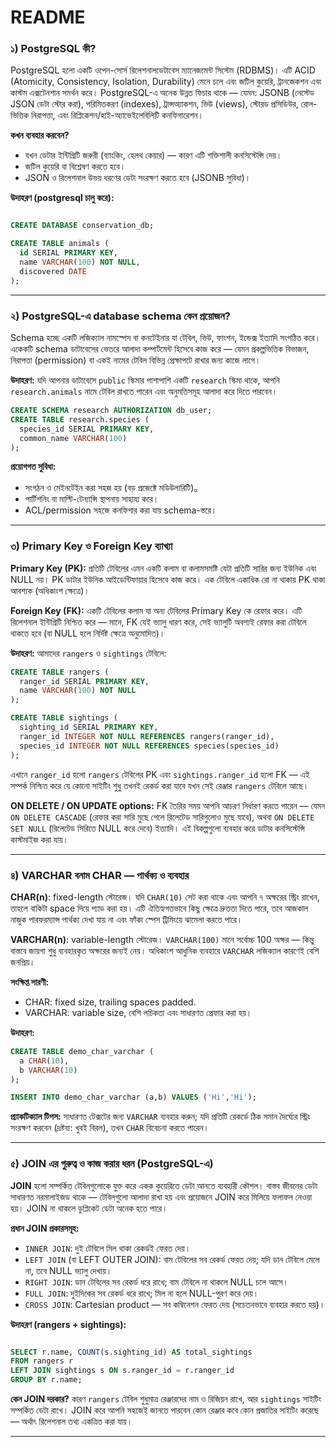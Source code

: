# README
### ১) PostgreSQL কী?
PostgreSQL হলো একটি ওপেন-সোর্স রিলেশনালডেটাবেস ম্যানেজমেন্ট সিস্টেম (RDBMS)। এটি ACID (Atomicity, Consistency, Isolation, Durability) মেনে চলে এবং জটিল কুয়েরি, ট্রানজেকশন এবং কাস্টম এক্সটেনশান সমর্থন করে। PostgreSQL-এ অনেক উন্নত ফিচার থাকে — যেমন: JSONB (নেস্টেড JSON ডেটা স্টোর করা), পরিমিতকরণ (indexes), ট্রান্সঅ্যাকশন, ভিউ (views), স্টোরড প্রসিডিউর, রোল-ভিত্তিক নিরাপত্তা, এবং রিপ্লিকেশন/হাই-অ্যাভেইলেবিলিটি কনফিগারেশন।

**কখন ব্যবহার করবেন?**
- যখন ডেটার ইন্টিগ্রিটি জরুরী (ব্যাংকিং, হেলথ কেয়ার) — কারণ এটি শক্তিশালী কনসিস্টেন্সি দেয়।
- জটিল কুয়েরি বা বিশ্লেষণ করতে হবে।
- JSON ও রিলেশনাল উভয় ধরণের ডেটা সংরক্ষণ করতে হবে (JSONB সুবিধা)।

**উদাহরণ (postgresql চালু করে):**
```sql

CREATE DATABASE conservation_db;

CREATE TABLE animals (
  id SERIAL PRIMARY KEY,
  name VARCHAR(100) NOT NULL,
  discovered DATE
);
```

---

### ২) PostgreSQL-এ database schema কেন প্রয়োজন?
Schema হচ্ছে একটি লজিক্যাল নামস্পেস বা কনটেইনার যা টেবিল, ভিউ, ফাংশন, ইন্ডেক্স ইত্যাদি সংগঠিত করে। একেকটি schema ডাটাবেসের ভেতরে আলাদা কম্পার্টমেন্ট হিসেবে কাজ করে — যেমন প্রকল্পভিত্তিক বিভাজন, নিরাপত্তা (permission) বা একই নামের টেবিল বিভিন্ন প্রেক্ষাপটে রাখার জন্য কাজে লাগে।

**উদাহরণ:** যদি আপনার ডাটাবেসে `public` স্কিমার পাশাপাশি একটি `research` স্কিমা থাকে, আপনি `research.animals` নামে টেবিল রাখতে পারেন এবং অনুমতিসমূহ আলাদা করে দিতে পারবেন।

```sql
CREATE SCHEMA research AUTHORIZATION db_user;
CREATE TABLE research.species (
  species_id SERIAL PRIMARY KEY,
  common_name VARCHAR(100)
);
```

**প্রয়োগগত সুবিধা:**
- সংগঠন ও মেইনটেইন করা সহজ হয় (বড় প্রজেক্টে মডিউলারিটি)。
- পার্টিশনিং বা মাল্টি-টেন্যান্সি স্থাপনায় সাহায্য করে।
- ACL/permission সহজে কনফিগার করা যায় schema-স্তরে।

---

### ৩) Primary Key ও Foreign Key ব্যাখ্যা
**Primary Key (PK):** প্রতিটি টেবিলের এমন একটি কলাম বা কলামসমষ্টি যেটা প্রতিটি সারির জন্য ইউনিক এবং NULL নয়। PK ডাটার ইউনিক আইডেন্টিফায়ার হিসেবে কাজ করে। এক টেবিলে একাধিক রো না থাকায় PK থাকা আবশ্যক (অধিকাংশ ক্ষেত্রে)।

**Foreign Key (FK):** একটি টেবিলের কলাম যা অন্য টেবিলের Primary Key কে রেফার করে। এটি রিলেশনাল ইন্টিগ্রিটি নিশ্চিত করে — মানে, FK যেই ভ্যালু ধারণ করে, সেই ভ্যালুটি অবশ্যই রেফার করা টেবিলে থাকতে হবে (বা NULL হলে নির্দিষ্ট ক্ষেত্রে অনুমোদিত)।

**উদাহরণ:** আমাদের `rangers` ও `sightings` টেবিলে:
```sql
CREATE TABLE rangers (
  ranger_id SERIAL PRIMARY KEY,
  name VARCHAR(100) NOT NULL
);

CREATE TABLE sightings (
  sighting_id SERIAL PRIMARY KEY,
  ranger_id INTEGER NOT NULL REFERENCES rangers(ranger_id),
  species_id INTEGER NOT NULL REFERENCES species(species_id)
);
```
এখানে `ranger_id` হলো `rangers` টেবিলের PK এবং `sightings.ranger_id` হলো FK — এই সম্পর্ক নিশ্চিত করে যে কোনো সাইটিং শুধু তখনই রেকর্ড করা যাবে যখন সেই রেঞ্জার `rangers` টেবিলে আছে।

**ON DELETE / ON UPDATE options:** FK তৈরির সময় আপনি আচরণ নির্ধারণ করতে পারেন — যেমন `ON DELETE CASCADE` (রেফার করা সারি মুছে গেলে রিলেটেড সারিগুলোও মুছে যাবে), অথবা `ON DELETE SET NULL` (রিলেটেড সিরিতে NULL করে দেবে) ইত্যাদি। এই বিকল্পগুলো ব্যবহার করে ডাটার কনসিস্টেন্সি কাস্টমাইজ করা যায়।

---

### ৪) VARCHAR বনাম CHAR — পার্থক্য ও ব্যবহার
**CHAR(n)**: fixed-length স্টোরেজ। যদি `CHAR(10)` সেট করা থাকে এবং আপনি ৭ অক্ষরের স্ট্রিং রাখেন, তাহলে বাকিটা space দিয়ে প্যাড করা হয়। এটি ঐতিহ্যগতভাবে কিছু ক্ষেত্রে দ্রুততা দিতে পারে, তবে আজকাল নাজুক পারফরম্যান্স পার্থক্য দেখা যায় না এবং ফাঁকা স্পেস ট্রিমিংয়ে ঝামেলা করতে পারে।

**VARCHAR(n)**: variable-length স্টোরেজ। `VARCHAR(100)` মানে সর্বোচ্চ 100 অক্ষর — কিন্তু বাস্তবে জায়গা শুধু ব্যবহারকৃত অক্ষরের জন্যই নেয়। অধিকাংশ আধুনিক ব্যবহারে `VARCHAR` লজিক্যাল কারণেই বেশি জনপ্রিয়।

**সংক্ষিপ্ত সারণী:**
- CHAR: fixed size, trailing spaces padded.
- VARCHAR: variable size, বেশি লচিকতা এবং সাধারণত প্রেফার করা হয়।

**উদাহরণ:**
```sql
CREATE TABLE demo_char_varchar (
  a CHAR(10),
  b VARCHAR(10)
);

INSERT INTO demo_char_varchar (a,b) VALUES ('Hi','Hi');

```

**প্র্যাকটিক্যাল টিপস:** সাধারণত টেক্সটের জন্য `VARCHAR` ব্যবহার করুন; যদি প্রতিটি রেকর্ডে ঠিক সমান দৈর্ঘ্যের স্ট্রিং সংরক্ষণ করবেন (দ্রষ্টব্য: খুবই বিরল), তখন `CHAR` বিবেচনা করতে পারেন।

---

### ৫) JOIN এর গুরুত্ব ও কাজ করার ধরন (PostgreSQL-এ)
**JOIN** হলো সম্পর্কিত টেবিলগুলোকে যুক্ত করে একক কুয়েরিতে ডেটা আনতে ব্যবহারী কৌশল। বাস্তব জীবনের ডেটা সাধারণত নরমালাইজড থাকে — টেবিলগুলো আলাদা রাখা হয় এবং প্রয়োজনে JOIN করে মিলিয়ে ফলাফল নেওয়া হয়। JOIN না থাকলে ডুপ্লিকেট ডেটা অনেক হতে পারে।

**প্রধান JOIN প্রকারসমূহ:**
- `INNER JOIN`: দুই টেবিলে মিল থাকা রেকর্ডই ফেরত দেয়।
- `LEFT JOIN` (বা LEFT OUTER JOIN): বাম টেবিলের সব রেকর্ড ফেরত দেয়; যদি ডান টেবিলে মেলে না, তবে NULL ভ্যালু দেখায়।
- `RIGHT JOIN`: ডান টেবিলের সব রেকর্ড ধরে রাখে; বাম টেবিলে না থাকলে NULL চলে আসে।
- `FULL JOIN`: দুইদিকের সব রেকর্ড ধরে রাখে; মিল না হলে NULL-পুরণ করে দেয়।
- `CROSS JOIN`: Cartesian product — সব কম্বিনেশন ফেরত দেয় (সচেতনভাবে ব্যবহার করতে হয়)।

**উদাহরণ (rangers + sightings):**
```sql

SELECT r.name, COUNT(s.sighting_id) AS total_sightings
FROM rangers r
LEFT JOIN sightings s ON s.ranger_id = r.ranger_id
GROUP BY r.name;
```
**কেন JOIN দরকার?** কারণ `rangers` টেবিল শুধুমাত্র রেঞ্জারদের নাম ও রিজিয়ন রাখে, আর `sightings` সাইটিং সম্পর্কিত ডেটা রাখে। JOIN করে আপনি সহজেই জানতে পারবেন কোন রেঞ্জার কবে কোন প্রজাতির সাইটিং করেছে — অর্থাৎ রিলেশনাল তথ্য একত্রিত করা যায়।

---